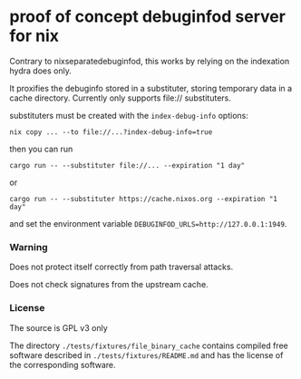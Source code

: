 # proof of concept debuginfod server for nix

Contrary to nixseparatedebuginfod, this works by relying on the indexation hydra does only.

It proxifies the debuginfo stored in a substituter, storing temporary data in a cache directory.
Currently only supports file:// substituters.

substituters must be created with the `index-debug-info` options:


```
nix copy ... --to file://...?index-debug-info=true
```

then you can run

```
cargo run -- --substituter file://... --expiration "1 day"
```
or
```
cargo run -- --substituter https://cache.nixos.org --expiration "1 day"
```

and set the environment variable `DEBUGINFOD_URLS=http://127.0.0.1:1949`.

### Warning

Does not protect itself correctly from path traversal attacks.

Does not check signatures from the upstream cache.

### License

The source is GPL v3 only

The directory `./tests/fixtures/file_binary_cache` contains compiled free software described in `./tests/fixtures/README.md` and has the license of the corresponding software.
